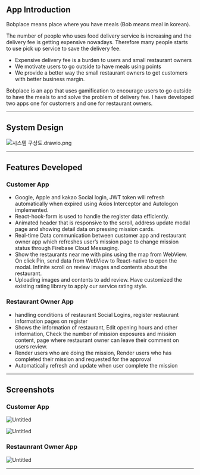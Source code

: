 ## App Introduction

Bobplace means place where you have meals (Bob means meal in korean).

The number of people who uses food delivery service is increasing and the delivery fee is getting expensive nowadays. Therefore many people starts to use pick up service to save the delivery fee.

- Expensive delivery fee is a burden to users and small restaurant owners
- We motivate users to go outside to have meals using points
- We provide a better way the small restaurant owners to get customers with better business margin.

Bobplace is an app that uses gamification to encourage users to go outside to have the meals to and solve the problem of delivery fee. I have developed two apps one for customers and one for restaurant owners.

---

## System Design

![시스템 구상도.drawio.png](https://s3-us-west-2.amazonaws.com/secure.notion-static.com/b131ab60-eeb3-4605-add9-9b4a8ec935cc/%E1%84%89%E1%85%B5%E1%84%89%E1%85%B3%E1%84%90%E1%85%A6%E1%86%B7_%E1%84%80%E1%85%AE%E1%84%89%E1%85%A1%E1%86%BC%E1%84%83%E1%85%A9.drawio.png)

---

## Features Developed

### **Customer App**

- Google, Apple and kakao Social login, JWT token will refresh automatically when expired using Axios Interceptor and Autologon implemented.
- React-hook-form is used to handle the register data efficiently.
- Animated header that is responsive to the scroll, address update modal page and showing detail data on pressing mission cards.
- Real-time Data communication between customer app and restaurant owner app which refreshes user’s mission page to change mission status through Firebase Cloud Messaging.
- Show the restaurants near me with pins using the map from WebView. On click Pin, send data from WebView to React-native to open the modal. Infinite scroll on review images and contents about the restaurant.
- Uploading images and contents to add review. Have customized the existing rating library to apply our service rating style.

### **Restaurant Owner App**

- handling conditions of restaurant Social Logins, register restaurant information pages on register
- Shows the information of restaurant, Edit opening hours and other information, Check the number of mission exposures and mission content, page where restaurant owner can leave their comment on users review.
- Render users who are doing the mission, Render users who has completed their mission and requested for the approval
- Automatically refresh and update when user complete the mission

---

## Screenshots

### Customer App

![Untitled](https://s3-us-west-2.amazonaws.com/secure.notion-static.com/b45a17d8-aa62-40bf-9091-61fc50c194e0/Untitled.png)

![Untitled](https://s3-us-west-2.amazonaws.com/secure.notion-static.com/218c88e7-32ba-48e2-a1ed-34af8faf78bd/Untitled.png)

### Restaunrant Owner App

![Untitled](https://s3-us-west-2.amazonaws.com/secure.notion-static.com/45b9b6e0-8942-4cff-944c-b35507d1a37f/Untitled.png)

---
